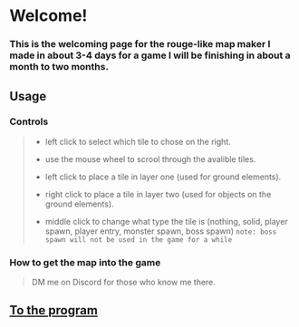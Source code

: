 # Welcome!
### This is the welcoming page for the rouge-like map maker I made in about 3-4 days for a game I will be finishing in about a month to two months.
## Usage
### Controls
> + left click to select which tile to chose on the right.
> - use the mouse wheel to scrool through the avalible tiles.
> + left click to place a tile in layer one (used for ground elements).
> - right click to place a tile in layer two (used for objects on the ground elements).
> + middle click to change what type the tile is (nothing, solid, player spawn, player entry, monster spawn, boss spawn) 
> `note: boss spawn will not be used in the game for a while`
### How to get the map into the game
> DM me on Discord for those who know me there.
## [To the program]()
